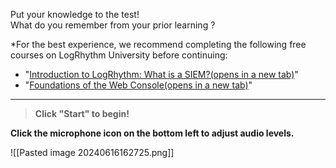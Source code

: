 
Put your knowledge to the test!  
What do you remember from your prior learning ?


*For the best experience, we recommend completing the following free courses on LogRhythm University before continuing: 

- "[Introduction to LogRhythm: What is a SIEM?(opens in a new tab)](https://logrhythm.sabacloud.com/Saba/Web_spf/NA7P1PRD051/common/ledetail/11001/latestversion)"
- "[Foundations of the Web Console(opens in a new tab)](https://logrhythm.sabacloud.com/Saba/Web_spf/NA7P1PRD051/common/ledetail/0000008400/latestversion)"


<hr>


> **Click "Start" to begin!**

**Click the microphone icon on the bottom left to adjust audio levels.**


![[Pasted image 20240616162725.png]]

